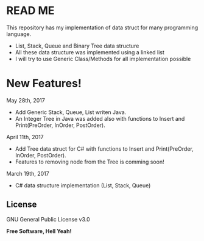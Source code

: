 # READ ME

This repository has my implementation of data struct for many programming language.

  - List, Stack, Queue and Binary Tree data structure
  - All these data structure was implemented using a linked list
  - I will try to use Generic Class/Methods for all implementation possible

# New Features!

May 28th, 2017

  - Add Generic Stack, Queue, List writen Java.
  - An Integer Tree in Java was added also with functions to Insert and Print(PreOrder, InOrder, PostOrder).

April 11th, 2017

  - Add Tree data struct for C# with functions to Insert and Print(PreOrder, InOrder, PostOrder).
  - Features to removing node from the Tree is comming soon!  

March 19th, 2017

  - C# data structure implementation (List, Stack, Queue)
 
License
----

GNU General Public License v3.0


**Free Software, Hell Yeah!**